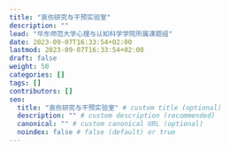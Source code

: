 ```yaml
---
title: "哀伤研究与干预实验室"
description: ""
lead: "华东师范大学心理与认知科学学院所属课题组"
date: 2023-09-07T16:33:54+02:00
lastmod: 2023-09-07T16:33:54+02:00
draft: false
weight: 50
categories: []
tags: []
contributors: []
seo:
  title: "哀伤研究与干预实验室" # custom title (optional)
  description: "" # custom description (recommended)
  canonical: "" # custom canonical URL (optional)
  noindex: false # false (default) or true
---
```

